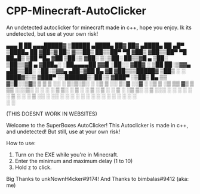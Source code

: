 # CPP-Minecraft-AutoClicker
An undetected autoclicker for minecraft made in c++, hope you enjoy. Ik its undetected, but use at your own risk!

▄▄▄       █    ██ ▄▄▄█████▓ ▒█████   ▄████▄   ██▓     ██▓ ▄████▄   ██ ▄█▀
▒████▄     ██  ▓██▒▓  ██▒ ▓▒▒██▒  ██▒▒██▀ ▀█  ▓██▒    ▓██▒▒██▀ ▀█   ██▄█▒ 
▒██  ▀█▄  ▓██  ▒██░▒ ▓██░ ▒░▒██░  ██▒▒▓█    ▄ ▒██░    ▒██▒▒▓█    ▄ ▓███▄░ 
░██▄▄▄▄██ ▓▓█  ░██░░ ▓██▓ ░ ▒██   ██░▒▓▓▄ ▄██▒▒██░    ░██░▒▓▓▄ ▄██▒▓██ █▄ 
 ▓█   ▓██▒▒▒█████▓   ▒██▒ ░ ░ ████▓▒░▒ ▓███▀ ░░██████▒░██░▒ ▓███▀ ░▒██▒ █▄
 ▒▒   ▓▒█░░▒▓▒ ▒ ▒   ▒ ░░   ░ ▒░▒░▒░ ░ ░▒ ▒  ░░ ▒░▓  ░░▓  ░ ░▒ ▒  ░▒ ▒▒ ▓▒
  ▒   ▒▒ ░░░▒░ ░ ░     ░      ░ ▒ ▒░   ░  ▒   ░ ░ ▒  ░ ▒ ░  ░  ▒   ░ ░▒ ▒░
  ░   ▒    ░░░ ░ ░   ░      ░ ░ ░ ▒  ░          ░ ░    ▒ ░░        ░ ░░ ░ 
      ░  ░   ░                  ░ ░  ░ ░          ░  ░ ░  ░ ░      ░  ░   
                                     ░                    ░

(THIS DOESNT WORK IN WEBSITES)

Welcome to the SuperBoxes AutoClicker!
This Autoclicker is made in c++, and undetected! But still, use at your own risk!

How to use:

1. Turn on the EXE while you're in Minecraft.
2. Enter the minimum and maximum delay (1 to 10)
4. Hold z to click.


Big Thanks to unkNownH4cker#9174!
And Thanks to bimbalas#9412 (aka: me)
